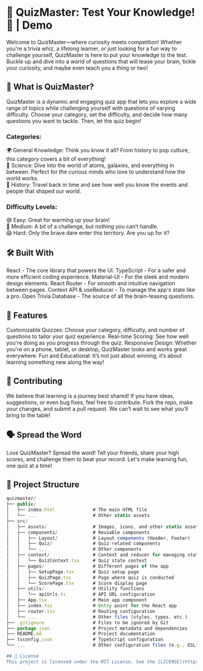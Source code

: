 # 🎉 QuizMaster: Test Your Knowledge! 🌟 | Demo
Welcome to QuizMaster—where curiosity meets competition! Whether you're a trivia whiz, a lifelong learner, or just looking for a fun way to challenge yourself, QuizMaster is here to put your knowledge to the test. Buckle up and dive into a world of questions that will tease your brain, tickle your curiosity, and maybe even teach you a thing or two!

## 🧠 What is QuizMaster?
QuizMaster is a dynamic and engaging quiz app that lets you explore a wide range of topics while challenging yourself with questions of varying difficulty. Choose your category, set the difficulty, and decide how many questions you want to tackle. Then, let the quiz begin!

### Categories:
🌍 General Knowledge: Think you know it all? From history to pop culture, this category covers a bit of everything!<br />
🔬 Science: Dive into the world of atoms, galaxies, and everything in between. Perfect for the curious minds who love to understand how the world works.<br />
📜 History: Travel back in time and see how well you know the events and people that shaped our world.<br />
### Difficulty Levels:
😅 Easy: Great for warming up your brain! <br />
😬 Medium: A bit of a challenge, but nothing you can’t handle.<br />
😱 Hard: Only the brave dare enter this territory. Are you up for it?<br />


## 🛠️ Built With
React - The core library that powers the UI.
TypeScript - For a safer and more efficient coding experience.
Material-UI - For the sleek and modern design elements.
React Router - For smooth and intuitive navigation between pages.
Context API & useReducer - To manage the app's state like a pro.
Open Trivia Database - The source of all the brain-teasing questions.
## 🌟 Features
Customizable Quizzes: Choose your category, difficulty, and number of questions to tailor your quiz experience.
Real-time Scoring: See how well you're doing as you progress through the quiz.
Responsive Design: Whether you're on a phone, tablet, or desktop, QuizMaster looks and works great everywhere.
Fun and Educational: It’s not just about winning; it’s about learning something new along the way!
## 🥳 Contributing
We believe that learning is a journey best shared! If you have ideas, suggestions, or even bug fixes, feel free to contribute. Fork the repo, make your changes, and submit a pull request. We can’t wait to see what you’ll bring to the table!

## 🗣️ Spread the Word
Love QuizMaster? Spread the word! Tell your friends, share your high scores, and challenge them to beat your record. Let's make learning fun, one quiz at a time!

## 📁 Project Structure
```javascript
quizmaster/
├── public/
│   ├── index.html              # The main HTML file
│   └── ...                     # Other static assets
├── src/
│   ├── assets/                 # Images, icons, and other static assets
│   ├── components/             # Reusable components
│   │   ├── Layout/             # Layout components (Header, Footer)
│   │   ├── Quiz/               # Quiz-related components
│   │   └── ...                 # Other components
│   ├── context/                # Context and reducer for managing state
│   │   └── QuizContext.tsx     # Quiz state context
│   ├── pages/                  # Different pages of the app
│   │   ├── SetupPage.tsx       # Quiz setup page
│   │   ├── QuizPage.tsx        # Page where quiz is conducted
│   │   └── ScorePage.tsx       # Score display page
│   ├── utils/                  # Utility functions
│   │   └── apiUrls.ts          # API URL configuration
│   ├── App.tsx                 # Main app component
│   ├── index.tsx               # Entry point for the React app
│   ├── router.tsx              # Routing configuration
│   └── ...                     # Other files (styles, types, etc.)
├── .gitignore                  # Files to be ignored by Git
├── package.json                # Project metadata and dependencies
├── README.md                   # Project documentation
├── tsconfig.json               # TypeScript configuration
└── ...                         # Other configuration files (e.g., ESLint, Prettier)```

## 📜 License
This project is licensed under the MIT License. See the [LICENSE](https://github.com/sajjadjavazi/Quiz-App/blob/master/LICENSE "LICENSE") file for details.
